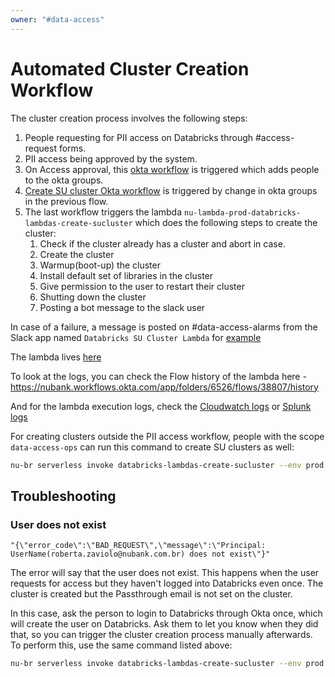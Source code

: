 ```yaml
---
owner: "#data-access"
---
```

# Automated Cluster Creation Workflow

The cluster creation process involves the following steps:
1. People requesting for PII access on Databricks through #access-request forms.
1. PII access being approved by the system.
1. On Access approval, this [okta workflow](https://nubank.workflows.okta.com/app/folders/1779/flows/20413) is triggered which adds people to the okta groups.
1. [Create SU cluster Okta workflow](https://nubank.workflows.okta.com/app/folders/6526/flows/38807) is triggered by change in okta groups in the previous flow.
1. The last workflow triggers the lambda `nu-lambda-prod-databricks-lambdas-create-sucluster` which does the following steps to create the cluster:
    1. Check if the cluster already has a cluster and abort in case.
    1. Create the cluster
    1. Warmup(boot-up) the cluster
    1. Install default set of libraries in the cluster
    1. Give permission to the user to restart their cluster
    1. Shutting down the cluster
    1. Posting a bot message to the slack user

In case of a failure, a message is posted on #data-access-alarms from the Slack app named `Databricks SU Cluster Lambda` for [example](https://nubank.slack.com/archives/C8TENL0C8/p1607448331009600)

The lambda lives [here](https://github.com/nubank/databricks-lambdas)

To look at the logs, you can check the Flow history of the lambda here - https://nubank.workflows.okta.com/app/folders/6526/flows/38807/history

And for the lambda execution logs, check the [Cloudwatch logs](https://sa-east-1.console.aws.amazon.com/cloudwatch/home?region=sa-east-1#logsV2:log-groups/log-group/$252Faws$252Flambda$252Fnu-lambda-prod-databricks-lambdas-create-sucluster) or [Splunk logs](https://nubank.splunkcloud.com/en-US/app/search/search?q=search%20index%3Dlambdas%20source%3D%22sa-east-1%3A%2Faws%2Flambda%2Fnu-lambda-prod-databricks-lambdas-create-sucluster*%22&display.page.search.mode=fast&dispatch.sample_ratio=1&earliest=-7d%40d&latest=now&sid=1606763458.1306313_441E883E-2B06-437D-97A4-B78C146189E2)

For creating clusters outside the PII access workflow, people with the scope `data-access-ops` can run this command to create SU clusters as well:

```bash
nu-br serverless invoke databricks-lambdas-create-sucluster --env prod --invoke-type sync --payload '{"username":"<user-email>"}'
```

## Troubleshooting

### User does not exist

```"{\"error_code\":\"BAD_REQUEST\",\"message\":\"Principal: UserName(roberta.zaviolo@nubank.com.br) does not exist\"}"```

The error will say that the user does not exist. This happens when the user requests for access but they haven't logged into Databricks even once. The cluster is created but the Passthrough email is not set on the cluster.

In this case, ask the person to login to Databricks through Okta once, which will create the user on Databricks. Ask them to let you know when they did that, so you can trigger the cluster creation process manually afterwards. To perform this, use the same command listed above:

```bash
nu-br serverless invoke databricks-lambdas-create-sucluster --env prod --invoke-type sync --payload '{"username":"<user-email>"}'
```

